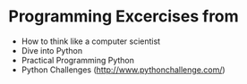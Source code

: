 Programming Excercises from
=================

- How to think like a computer scientist
- Dive into Python
- Practical Programming Python
- Python Challenges (http://www.pythonchallenge.com/)
